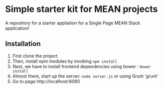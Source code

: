 # Simple starter kit for MEAN projects

A repository for a starter appliation for a Single Page MEAN Stack application!

## Installation
1. First clone the project
2. Then, install npm modules by invoking `npm install`
3. Next, we have to install frontend dependencies using bower : `bower install`
4. Almost there, start up the server: `node server.js` or using Grunt 'grunt'
5. Go to page http://localhost:8080
